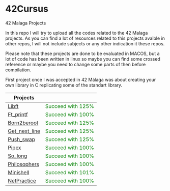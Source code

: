 # 42Cursus
42 Malaga Projects

In this repo I will try to upload all the codes related to the 42 Malaga projects.
As you can find a lot of resources related to this projects avaible in other repos, 
I will not include subjects or any other indication it these repos.

Please note that these projects are done to be evaluated in MACOS, but a lot of code 
has been written in linux so maybe you can find some crossed reference or maybe you 
need to change some parts of then before compilation. 

First project once I was accepted in 42 Málaga was about creating your own library
in C replicating some of the standart library.

<div align="center">

| Projects  |           |
| --------- | --------- |
| [Libft](https://github.com/AlfonsoFZ/Libft) | <font color="green">Succeed with 125% </font> |
| [Ft_printf](https://github.com/AlfonsoFZ/ft_printf) | <font color="green">Succeed with 100% </font> |
| [Born2beroot](https://github.com/AlfonsoFZ/Born2beroot) | <font color="green">Succeed with 125% </font> |
| [Get_next_line](https://github.com/AlfonsoFZ/get_next_line) | <font color="green">Succeed with 125% </font> |
| [Push_swap](https://github.com/AlfonsoFZ/push_swap) | <font color="green">Succeed with 125% </font> |
| [Pipex](https://github.com/AlfonsoFZ/pipex) | <font color="green">Succeed with 100% </font> |
| [So_long](https://github.com/AlfonsoFZ/so_long) | <font color="green">Succeed with 100% </font> |
| [Philosophers](https://github.com/AlfonsoFZ/Philosophers) | <font color="green">Succeed with 100% </font> |
| [Minishell](https://github.com/AlfonsoFZ/minishell) | <font color="green">Succeed with 101% </font> |
| [NetPractice](https://github.com/AlfonsoFZ/NetPractice) | <font color="green">Succeed with 100% </font> |

</div>